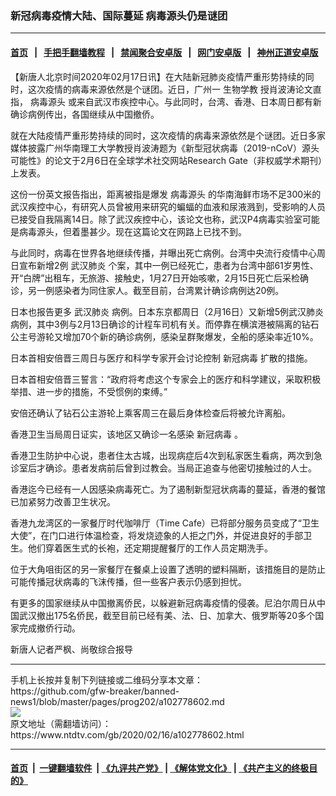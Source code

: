 ### 新冠病毒疫情大陆、国际蔓延 病毒源头仍是谜团
------------------------

#### [首页](https://github.com/gfw-breaker/banned-news1/blob/master/README.md) &nbsp;&nbsp;|&nbsp;&nbsp; [手把手翻墙教程](https://github.com/gfw-breaker/guides/wiki) &nbsp;&nbsp;|&nbsp;&nbsp; [禁闻聚合安卓版](https://github.com/gfw-breaker/bn-android) &nbsp;&nbsp;|&nbsp;&nbsp; [网门安卓版](https://github.com/oGate2/oGate) &nbsp;&nbsp;|&nbsp;&nbsp; [神州正道安卓版](https://github.com/SzzdOgate/update) 



<div><div class="post_content" itemprop="articleBody">
 <p>
  【新唐人北京时间2020年02月17日讯】在大陆新冠肺炎疫情严重形势持续的同时，这次疫情的病毒来源依然是个谜团。近日，广州一
  <ok href="https://www.ntdtv.com/gb/生物学教.htm">
   生物学教
  </ok>
  授肖波涛论文直指，
  <ok href="https://www.ntdtv.com/gb/病毒源头.htm">
   病毒源头
  </ok>
  或来自武汉市疾控中心。与此同时，台湾、香港、日本周日都有新确诊病例传出，各国继续从中国撤侨。
 </p>
 <p>
  就在大陆疫情严重形势持续的同时，这次疫情的病毒来源依然是个谜团。近日多家媒体披露广州华南理工大学教授肖波涛题为《新型冠状病毒（2019-nCoV）源头可能性》的论文于2月6日在全球学术社交网站Research Gate（非权威学术期刊）上发表。
 </p>
 <p>
  这份一份英文报告指出，距离被指是爆发
  <ok href="https://www.ntdtv.com/gb/病毒源头.htm">
   病毒源头
  </ok>
  的华南海鲜市场不足300米的武汉疾控中心，有研究人员曾被用来研究的蝙蝠的血液和尿液溅到，受影响的人员已接受自我隔离14日。除了武汉疾控中心，该论文也称，武汉P4病毒实验室可能是病毒源头，但着墨甚少。现在这篇论文在网路上已找不到。
 </p>
 <p>
  与此同时，病毒在世界各地继续传播，并曝出死亡病例。台湾中央流行疫情中心周日宣布新增2例
  <ok href="https://www.ntdtv.com/gb/武汉肺炎.htm">
   武汉肺炎
  </ok>
  个案，其中一例已经死亡，患者为台湾中部61岁男性、开“白牌”出租车，无旅游、接触史，1月27日开始咳嗽，2月15日死亡后采检确诊，另一例感染者为同住家人。截至目前，台湾累计确诊病例达20例。
 </p>
 <p>
  日本也报告更多
  <ok href="https://www.ntdtv.com/gb/武汉肺炎.htm">
   武汉肺炎
  </ok>
  病例。日本东京都周日（2月16日）又新增5例武汉肺炎病例，其中3例与2月13日确诊的计程车司机有关。而停靠在横滨港被隔离的钻石公主号游轮又增加70个新的确诊病例，感染呈群聚爆发，全船的感染率近10%。
 </p>
 <p>
  日本首相安倍晋三周日与医疗和科学专家开会讨论控制
  <ok href="https://www.ntdtv.com/gb/新冠病毒.htm">
   新冠病毒
  </ok>
  扩散的措施。
 </p>
 <p>
  日本首相安倍晋三誓言：“政府将考虑这个专家会上的医疗和科学建议，采取积极举措、进一步的措施，不受惯例的束缚。”
 </p>
 <p>
  安倍还确认了钻石公主游轮上乘客周三在最后身体检查后将被允许离船。
 </p>
 <p>
  香港卫生当局周日证实，该地区又确诊一名感染
  <ok href="https://www.ntdtv.com/gb/新冠病毒.htm">
   新冠病毒
  </ok>
  。
 </p>
 <p>
  香港卫生防护中心说，患者住太古城，出现病症后4次到私家医生看病，两次到急诊室后才确诊。患者发病前后曾到过教会。当局正追查与他密切接触过的人士。
 </p>
 <p>
  香港迄今已经有一人因感染病毒死亡。为了遏制新型冠状病毒的蔓延，香港的餐馆已加紧努力改善卫生状况。
 </p>
 <p>
  香港九龙湾区的一家餐厅时代咖啡厅（Time Cafe）已将部分服务员变成了“卫生大使”，在门口进行体温检查，将发烧迹象的人拒之门外，并促进良好的手部卫生。他们穿着医生式的长袍，还定期提醒餐厅的工作人员定期洗手。
 </p>
 <p>
  位于大角咀街区的另一家餐厅在餐桌上设置了透明的塑料隔断，该措施目的是防止可能传播冠状病毒的飞沫传播，但一些客户表示仍感到担忧。
 </p>
 <p>
  有更多的国家继续从中国撤离侨民，以躲避新冠病毒疫情的侵袭。尼泊尔周日从中国武汉撤出175名侨民，截至目前已经有美、法、日、加拿大、俄罗斯等20多个国家完成撤侨行动。
 </p>
 <p>
  新唐人记者严枫、尚敬综合报导
 </p>
 <div class="single_ad">
 </div>
</div>
</div>
<hr/>
手机上长按并复制下列链接或二维码分享本文章：<br/>
https://github.com/gfw-breaker/banned-news1/blob/master/pages/prog202/a102778602.md <br/>
<a href='https://github.com/gfw-breaker/banned-news1/blob/master/pages/prog202/a102778602.md'><img src='https://github.com/gfw-breaker/banned-news1/blob/master/pages/prog202/a102778602.md.png'/></a> <br/>
原文地址（需翻墙访问）：https://www.ntdtv.com/gb/2020/02/16/a102778602.html


------------------------
#### [首页](https://github.com/gfw-breaker/banned-news1/blob/master/README.md) &nbsp;|&nbsp; [一键翻墙软件](https://github.com/gfw-breaker/nogfw/blob/master/README.md) &nbsp;| [《九评共产党》](https://github.com/gfw-breaker/9ping.md/blob/master/README.md#九评之一评共产党是什么) | [《解体党文化》](https://github.com/gfw-breaker/jtdwh.md/blob/master/README.md) | [《共产主义的终极目的》](https://github.com/gfw-breaker/gczydzjmd.md/blob/master/README.md)


<img src='http://gfw-breaker.win/banned-news/pages/prog202/a102778602.md' width='0px' height='0px'/>